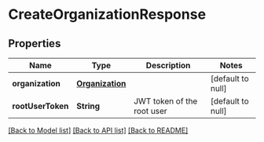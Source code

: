# CreateOrganizationResponse
## Properties

Name | Type | Description | Notes
------------ | ------------- | ------------- | -------------
**organization** | [**Organization**](Organization.md) |  | [default to null]
**rootUserToken** | **String** | JWT token of the root user | [default to null]

[[Back to Model list]](../README.md#documentation-for-models) [[Back to API list]](../README.md#documentation-for-api-endpoints) [[Back to README]](../README.md)

